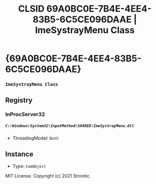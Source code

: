 ﻿---
title: "CLSID 69A0BC0E-7B4E-4EE4-83B5-6C5CE096DAAE | ImeSystrayMenu Class"
excerpt: What is COM-Object CLSID 69A0BC0E-7B4E-4EE4-83B5-6C5CE096DAAE?
---

# {69A0BC0E-7B4E-4EE4-83B5-6C5CE096DAAE}

### `ImeSystrayMenu Class`

## Registry


### InProcServer32

##### `C:\Windows\System32\InputMethod\SHARED\ImeSystrayMenu.dll`
* ThreadingModel: `Both`

## Instance

* Type: `ComObject`

MIT License. Copyright (c) 2021 Strontic.



